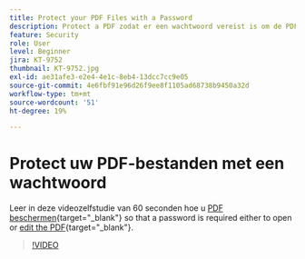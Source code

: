 ```yaml
---
title: Protect your PDF Files with a Password
description: Protect a PDF zodat er een wachtwoord vereist is om de PDF te openen of te bewerken
feature: Security
role: User
level: Beginner
jira: KT-9752
thumbnail: KT-9752.jpg
exl-id: ae31afe3-e2e4-4e1c-8eb4-13dcc7cc9e05
source-git-commit: 4e6fbf91e96d26f9ee8f1105ad68738b9450a32d
workflow-type: tm+mt
source-wordcount: '51'
ht-degree: 19%

---
```


# Protect uw PDF-bestanden met een wachtwoord

Leer in deze videozelfstudie van 60 seconden hoe u [PDF beschermen](https://www.adobe.com/nl/acrobat/online/password-protect-pdf.html){target="_blank"} so that a password is required either to open or [edit the PDF](https://www.adobe.com/nl/acrobat/online/pdf-editor.html){target="_blank"}.

>[!VIDEO](https://video.tv.adobe.com/v/340075?quality=12&learn=on&hidetitle=true)
